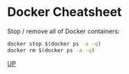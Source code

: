 # Docker Cheatsheet

Stop / remove all of Docker containers:

```bash
docker stop $(docker ps -a -q)
docker rm $(docker ps -a -q)
```

[UP](../)
